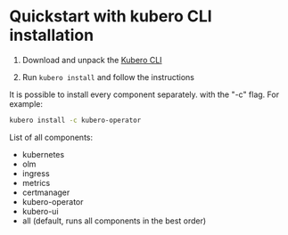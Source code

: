 
# Quickstart with kubero CLI installation
1) Download and unpack the <a href="https://github.com/kubero-dev/kubero-cli/releases/latest">Kubero CLI</a><p>
2) Run `kubero install` and follow the instructions


It is possible to install every component separately. with the "-c" flag. For example:
```bash
kubero install -c kubero-operator
```

List of all components:
- kubernetes
- olm
- ingress
- metrics
- certmanager
- kubero-operator
- kubero-ui
- all (default, runs all components in the best order)

